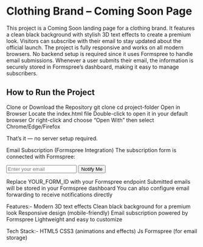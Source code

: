 # Clothing Brand – Coming Soon Page

This project is a Coming Soon landing page for a clothing brand. It features a clean black background with stylish 3D text effects to create a premium look. Visitors can subscribe with their email to stay updated about the official launch.
The project is fully responsive and works on all modern browsers. No backend setup is required since it uses Formspree to handle email submissions. Whenever a user submits their email, the information is securely stored in Formspree’s dashboard, making it easy to manage subscribers.

## How to Run the Project
Clone or Download the Repository
git clone <your-repo-link>
cd project-folder
Open in Browser
Locate the index.html file
Double-click to open it in your default browser
Or right-click and choose “Open With” then select Chrome/Edge/Firefox

That’s it — no server setup required.

Email Subscription (Formspree Integration)
The subscription form is connected with Formspree:
<form action="https://formspree.io/f/YOUR_FORM_ID" method="POST"> <input type="email" name="email" placeholder="Enter your email" required> <button type="submit">Notify Me</button> </form>
Replace YOUR_FORM_ID with your Formspree endpoint
Submitted emails will be stored in your Formspree dashboard
You can also configure email forwarding to receive notifications directly

Features:-
Modern 3D text effects
Clean black background for a premium look
Responsive design (mobile-friendly)
Email subscription powered by Formspree
Lightweight and easy to customize

Tech Stack:-
HTML5
CSS3 (animations and effects)
Js
Formspree (for email storage)
